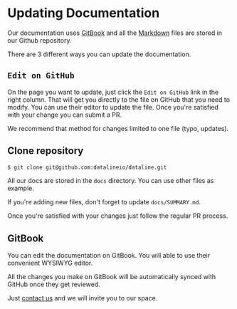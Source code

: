 # Updating Documentation

Our documentation uses [GitBook](https://gitbook.com) and all the [Markdown](https://guides.github.com/features/mastering-markdown/) files are stored in our Github repository.

There are 3 different ways you can update the documentation.

## `Edit on GitHub`

On the page you want to update, just click the `Edit on GitHub` link in the right column. That will get you directly to the file on GitHub that you need to modify. You can use their editor to update the file. Once you're satisfied with your change you can submit a PR. 

We recommend that method for changes limited to one file \(typo, updates\).

## Clone repository

```bash
$ git clone git@github.com:datalineio/dataline.git
```

All our docs are stored in the `docs` directory. You can use other files as example.

If you're adding new files, don't forget to update `docs/SUMMARY.md`.

Once you're satisfied with your changes just follow the regular PR process.

## GitBook

You can edit the documentation on GitBook. You will able to use their convenient WYSIWYG editor.

All the changes you make on GitBook will be automatically synced with GitHub once they get reviewed.

Just [contact us](mailto:hey@dataline.io) and we will invite you to our space.

